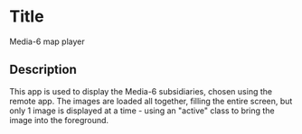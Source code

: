 # Title
Media-6 map player
## Description
This app is used to display the Media-6 subsidiaries, chosen using the remote app. The images are loaded all together, filling the entire screen, but only 1 image is displayed at a time - using an "active" class to bring the image into the foreground.